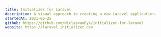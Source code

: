 ```yaml
---
title: Initializer for Laravel
description: A visual approach to creating a new Laravel application.
startedAt: 2021-06-25
github: https://github.com/NiclasvanEyk/initializer-for-laravel
website: https://laravel.initializer.dev
---
```

